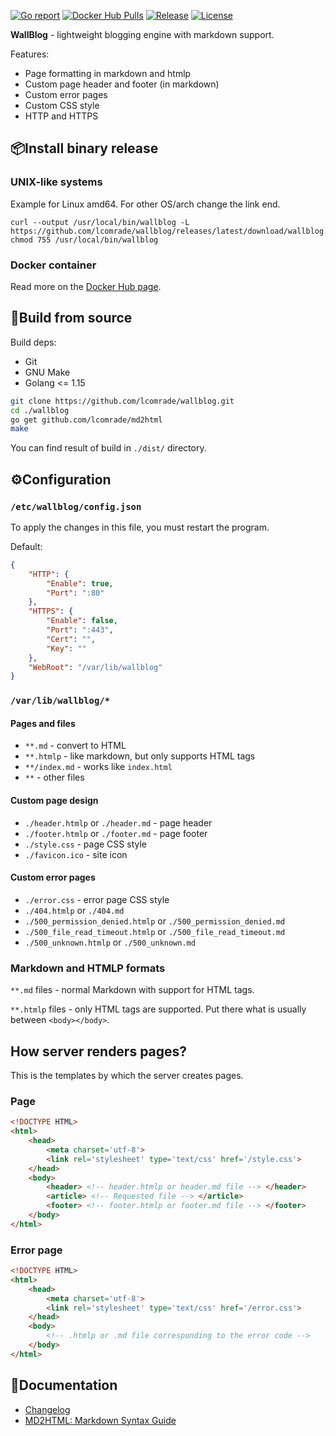 [![Go report](https://goreportcard.com/badge/github.com/lcomrade/wallblog)](https://goreportcard.com/report/github.com/lcomrade/wallblog)
[![Docker Hub Pulls](https://img.shields.io/docker/pulls/lcomrade/wallblog)](https://hub.docker.com/r/lcomrade/wallblog)
[![Release](https://img.shields.io/github/v/release/lcomrade/wallblog)](https://github.com/lcomrade/wallblog/releases/latest)
[![License](https://img.shields.io/github/license/lcomrade/wallblog)](LICENSE)

**WallBlog** - lightweight blogging engine with markdown support.

Features:
- Page formatting in markdown and htmlp
- Custom page header and footer (in markdown)
- Custom error pages
- Custom CSS style
- HTTP and HTTPS


## 📦Install binary release
### UNIX-like systems
Example for Linux amd64.
For other OS/arch change the link end.
```
curl --output /usr/local/bin/wallblog -L https://github.com/lcomrade/wallblog/releases/latest/download/wallblog.linux.amd64
chmod 755 /usr/local/bin/wallblog
```

### Docker container
Read more on the [Docker Hub page](https://hub.docker.com/r/lcomrade/wallblog).



## 🔨Build from source
Build deps:
- Git
- GNU Make
- Golang <= 1.15

```bash
git clone https://github.com/lcomrade/wallblog.git
cd ./wallblog
go get github.com/lcomrade/md2html
make
```

You can find result of build in `./dist/` directory.



## ⚙️Configuration
### `/etc/wallblog/config.json`
To apply the changes in this file, you must restart the program.

Default:
```json
{
	"HTTP": {
		"Enable": true,
		"Port": ":80"
	},
	"HTTPS": {
		"Enable": false,
		"Port": ":443",
		"Cert": "",
		"Key": ""
	},
	"WebRoot": "/var/lib/wallblog"
}
```

### `/var/lib/wallblog/*`
#### Pages and files
- `**.md` - convert to HTML
- `**.htmlp` - like markdown, but only supports HTML tags
- `**/index.md` - works like `index.html`
- `**` - other files

#### Custom page design
- `./header.htmlp` or `./header.md` - page header
- `./footer.htmlp` or `./footer.md` - page footer
- `./style.css` - page CSS style
- `./favicon.ico` - site icon

#### Custom error pages
- `./error.css` - error page CSS style
- `./404.htmlp` or `./404.md`
- `./500_permission_denied.htmlp` or `./500_permission_denied.md`
- `./500_file_read_timeout.htmlp` or `./500_file_read_timeout.md`
- `./500_unknown.htmlp` or `./500_unknown.md`


### Markdown and HTMLP formats
`**.md` files - normal Markdown with support for HTML tags.

`**.htmlp` files - only HTML tags are supported.
Put there what is usually between `<body></body>`.


## How server renders pages?
This is the templates by which the server creates pages.

### Page
```html
<!DOCTYPE HTML>
<html>
	<head>
		<meta charset='utf-8'>
		<link rel='stylesheet' type='text/css' href='/style.css'>
	</head>
	<body>
		<header> <!-- header.htmlp or header.md file --> </header>
		<article> <!-- Requested file --> </article>
		<footer> <!-- footer.htmlp or footer.md file --> </footer>
	</body>
</html>
```

### Error page
```html
<!DOCTYPE HTML>
<html>
	<head>
		<meta charset='utf-8'>
		<link rel='stylesheet' type='text/css' href='/error.css'>
	</head>
	<body>
		<!-- .htmlp or .md file corresponding to the error code -->
	</body>
</html>
```



## 📑Documentation
- [Changelog](CHANGELOG.md)
- [MD2HTML: Markdown Syntax Guide](https://github.com/lcomrade/md2html/blob/main/docs/syntax_guide.md)
